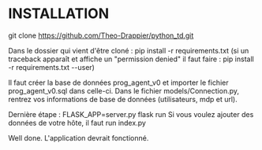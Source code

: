 # INSTALLATION
git clone https://github.com/Theo-Drappier/python_td.git

Dans le dossier qui vient d'être cloné :
pip install -r requirements.txt
(si un traceback apparaît et affiche un "permission denied" il faut faire : pip install -r requirements.txt --user)

Il faut créer la base de données prog_agent_v0 et importer le fichier prog_agent_v0.sql dans celle-ci.
Dans le fichier models/Connection.py, rentrez vos informations de base de données (utilisateurs, mdp et url).

Dernière étape :
FLASK_APP=server.py flask run
Si vous voulez ajouter des données de votre hôte, il faut run index.py

Well done. L'application devrait fonctionné.
